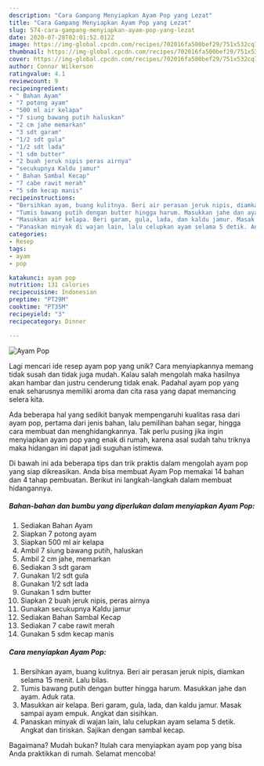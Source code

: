 ```yaml
---
description: "Cara Gampang Menyiapkan Ayam Pop yang Lezat"
title: "Cara Gampang Menyiapkan Ayam Pop yang Lezat"
slug: 574-cara-gampang-menyiapkan-ayam-pop-yang-lezat
date: 2020-07-28T02:01:52.012Z
image: https://img-global.cpcdn.com/recipes/702016fa500bef29/751x532cq70/ayam-pop-foto-resep-utama.jpg
thumbnail: https://img-global.cpcdn.com/recipes/702016fa500bef29/751x532cq70/ayam-pop-foto-resep-utama.jpg
cover: https://img-global.cpcdn.com/recipes/702016fa500bef29/751x532cq70/ayam-pop-foto-resep-utama.jpg
author: Connor Wilkerson
ratingvalue: 4.1
reviewcount: 9
recipeingredient:
- " Bahan Ayam"
- "7 potong ayam"
- "500 ml air kelapa"
- "7 siung bawang putih haluskan"
- "2 cm jahe memarkan"
- "3 sdt garam"
- "1/2 sdt gula"
- "1/2 sdt lada"
- "1 sdm butter"
- "2 buah jeruk nipis peras airnya"
- "secukupnya Kaldu jamur"
- " Bahan Sambal Kecap"
- "7 cabe rawit merah"
- "5 sdm kecap manis"
recipeinstructions:
- "Bersihkan ayam, buang kulitnya. Beri air perasan jeruk nipis, diamkan selama 15 menit. Lalu bilas."
- "Tumis bawang putih dengan butter hingga harum. Masukkan jahe dan ayam. Aduk rata."
- "Masukkan air kelapa. Beri garam, gula, lada, dan kaldu jamur. Masak sampai ayam empuk. Angkat dan sisihkan."
- "Panaskan minyak di wajan lain, lalu celupkan ayam selama 5 detik. Angkat dan tiriskan. Sajikan dengan sambal kecap."
categories:
- Resep
tags:
- ayam
- pop

katakunci: ayam pop 
nutrition: 131 calories
recipecuisine: Indonesian
preptime: "PT29M"
cooktime: "PT35M"
recipeyield: "3"
recipecategory: Dinner

---
```



![Ayam Pop](https://img-global.cpcdn.com/recipes/702016fa500bef29/751x532cq70/ayam-pop-foto-resep-utama.jpg)

Lagi mencari ide resep ayam pop yang unik? Cara menyiapkannya memang tidak susah dan tidak juga mudah. Kalau salah mengolah maka hasilnya akan hambar dan justru cenderung tidak enak. Padahal ayam pop yang enak seharusnya memiliki aroma dan cita rasa yang dapat memancing selera kita.

Ada beberapa hal yang sedikit banyak mempengaruhi kualitas rasa dari ayam pop, pertama dari jenis bahan, lalu pemilihan bahan segar, hingga cara membuat dan menghidangkannya. Tak perlu pusing jika ingin menyiapkan ayam pop yang enak di rumah, karena asal sudah tahu triknya maka hidangan ini dapat jadi suguhan istimewa.




Di bawah ini ada beberapa tips dan trik praktis dalam mengolah ayam pop yang siap dikreasikan. Anda bisa membuat Ayam Pop memakai 14 bahan dan 4 tahap pembuatan. Berikut ini langkah-langkah dalam membuat hidangannya.

<!--inarticleads1-->

##### Bahan-bahan dan bumbu yang diperlukan dalam menyiapkan Ayam Pop:

1. Sediakan  Bahan Ayam
1. Siapkan 7 potong ayam
1. Siapkan 500 ml air kelapa
1. Ambil 7 siung bawang putih, haluskan
1. Ambil 2 cm jahe, memarkan
1. Sediakan 3 sdt garam
1. Gunakan 1/2 sdt gula
1. Gunakan 1/2 sdt lada
1. Gunakan 1 sdm butter
1. Siapkan 2 buah jeruk nipis, peras airnya
1. Gunakan secukupnya Kaldu jamur
1. Sediakan  Bahan Sambal Kecap
1. Sediakan 7 cabe rawit merah
1. Gunakan 5 sdm kecap manis




<!--inarticleads2-->

##### Cara menyiapkan Ayam Pop:

1. Bersihkan ayam, buang kulitnya. Beri air perasan jeruk nipis, diamkan selama 15 menit. Lalu bilas.
1. Tumis bawang putih dengan butter hingga harum. Masukkan jahe dan ayam. Aduk rata.
1. Masukkan air kelapa. Beri garam, gula, lada, dan kaldu jamur. Masak sampai ayam empuk. Angkat dan sisihkan.
1. Panaskan minyak di wajan lain, lalu celupkan ayam selama 5 detik. Angkat dan tiriskan. Sajikan dengan sambal kecap.




Bagaimana? Mudah bukan? Itulah cara menyiapkan ayam pop yang bisa Anda praktikkan di rumah. Selamat mencoba!
